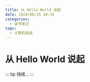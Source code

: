 ```yaml
---
title: 从 Hello World 说起
date: 2024/06/15 10:34
categories:
  - 读书笔记
tags:
  - 计算机组成
---
```


# 从 Hello World 说起

::: tip
待续...
:::






